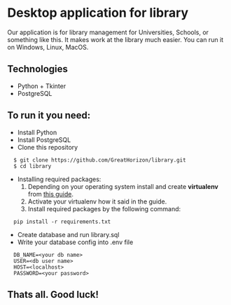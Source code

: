 # Desktop application for library

Our application is for library management for Universities, Schools, or something like this.
It makes work at the library much easier.
You can run it on Windows, Linux, MacOS.

## Technologies
 * Python + Tkinter
 * PostgreSQL

## To run it you need:
- Install Python
- Install PostgreSQL
- Clone this repository
```
  $ git clone https://github.com/GreatHorizon/library.git
  $ cd library
```
- Installing required packages:
  1. Depending on your operating system install and create **virtualenv** from [this guide](https://packaging.python.org/guides/installing-using-pip-and-virtualenvironments/#creating-a-virtual-environment).
  2. Activate your virtualenv how it said in the guide. 
  3. Install required packages by the following command:
```
  pip install -r requirements.txt
```
- Create database and run library.sql
- Write your database config into .env file
```
  DB_NAME=<your db name>
  USER=<db user name>
  HOST=<localhost>
  PASSWORD=<your password>
```
## Thats all. Good luck!
